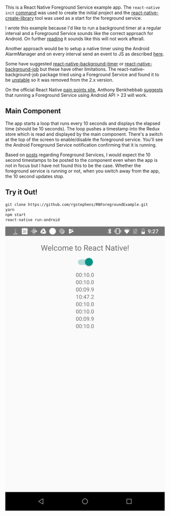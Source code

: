 This is a React Native Foreground Service example app.  The `react-native init` [command](https://facebook.github.io/react-native/docs/getting-started.html) was used to create the initial project and the [react-native-create-library](https://github.com/frostney/react-native-create-library) tool was used as a start for the foreground service.

I wrote this example because I'd like to run a background timer at a regular interval and a Foreground Service sounds like the correct approach for Android. On further [reading](https://react-native.canny.io/feature-requests/p/background-timer-execution) it sounds like this will not work afterall.

Another approach would be to setup a native timer using the Android AlarmManager and on every interval send an event to JS as described [here](https://facebook.github.io/react-native/docs/native-modules-android.html#sending-events-to-javascript).

Some have suggested [react-native-background-timer](https://www.npmjs.com/package/react-native-background-timer) or [react-native-background-job](https://github.com/vikeri/react-native-background-job) but these have other limitations. The react-native-background-job package tried using a Foreground Service and found it to be [unstable](https://github.com/vikeri/react-native-background-job/issues/39) so it was removed from the 2.x version.

On the official React Native [pain points site](https://react-native.canny.io), Anthony Benkhebbab [suggests](https://react-native.canny.io/feature-requests/p/background-timer-execution) that running a Foreground Service using Android API > 23 will work.

## Main Component

The app starts a loop that runs every 10 seconds and displays the elapsed time (should be 10 seconds). The loop pushes a timestamp into the Redux store which is read and displayed by the main component. There's a switch at the top of the screen to enable/disable the foreground service. You'll see the Android Foreground Service notification confirming that it is running.

Based on [posts](https://github.com/Polidea/react-native-ble-plx/issues/217) regarding Foreground Services, I would expect the 10 second timestamps to be posted to the component even when the app is not in focus but I have not found this to be the case. Whether the foreground service is running or not, when you switch away from the app, the 10 second updates stop.

## Try it Out!

```
git clone https://github.com/rgstephens/RNForegroundExample.git
yarn
npm start
react-native run-android
```

![Screenshot](screenshot.png)
